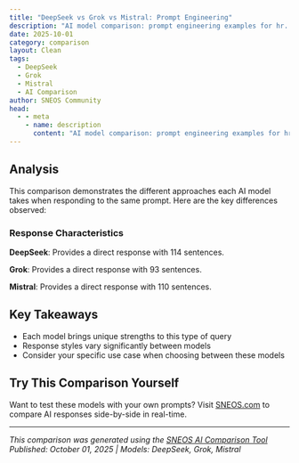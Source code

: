 ```yaml
---
title: "DeepSeek vs Grok vs Mistral: Prompt Engineering"
description: "AI model comparison: prompt engineering examples for hr..."
date: 2025-10-01
category: comparison
layout: Clean
tags:
  - DeepSeek
  - Grok
  - Mistral
  - AI Comparison
author: SNEOS Community
head:
  - - meta
    - name: description
      content: "AI model comparison: prompt engineering examples for hr..."
---
```


<ChatComparison
  title="DeepSeek vs Grok vs Mistral: Prompt Engineering"
  prompt="prompt engineering examples for hr"
  :responses='{
    "DeepSeek": "Of course! Prompt engineering is a powerful skill for HR professionals to leverage AI tools like ChatGPT, Gemini, or Claude. It allows you to generate higher-quality, more consistent, and more relevant outputs, saving immense time and improving the quality of your work.\n\nHere are practical prompt engineering examples for HR, categorized by function, with explanations of why they work.\n\n---\n\n### 1. Talent Acquisition \u0026 Recruitment\n\n#### Example 1: Writing a Compelling Job Description\n\n**Poor Prompt:**\n\u003E \u0022Write a job description for a Marketing Manager.\u0022\n\n**Engineered Prompt:**\n\u003E \u0022Act as an expert HR professional. Write a compelling and inclusive job description for a **Senior Marketing Manager** in the **SaaS industry**.\n\u003E\n\u003E **Key Details:**\n\u003E - **Company:** A fast-growing B2B SaaS company focused on sustainability tech. Our culture is collaborative, data-driven, and remote-first.\n\u003E - **Key Responsibilities:** Develop and execute multi-channel marketing strategies, lead a team of 3 marketers, manage a $500k\u002B budget, and report on ROI using HubSpot and Google Analytics.\n\u003E - **Required Qualifications:** 7\u002B years in B2B SaaS marketing, proven experience with marketing automation, and strong leadership skills.\n\u003E - **Tone:** Energetic, professional, and welcoming.\n\u003E\n\u003E **Structure the output with:** A brief intro about the company, key responsibilities in bullet points, required and preferred qualifications, and a section on the benefits we offer.\u0022\n\n**Why it works:** It provides context (industry, company culture), specific details (team size, budget, tools), and a clear structure. This results in a ready-to-use or easily customizable JD that accurately reflects the role and employer brand.\n\n---\n\n#### Example 2: Screening Questions Based on a JD\n\n**Poor Prompt:**\n\u003E \u0022Give me interview questions for a Software Engineer.\u0022\n\n**Engineered Prompt:**\n\u003E \u0022Based on the following job description for a **Mid-Level Full-Stack Engineer**, generate 8 structured interview questions that assess both technical skills and cultural fit.\n\u003E\n\u003E **Job Description Snippet:** \u0027...Must have 3\u002B years of experience with React and Node.js. Experience with AWS is a plus. We value clean code, teamwork, and a proactive problem-solving attitude...\u0027\n\u003E\n\u003E **Breakdown:**\n\u003E - 4 technical questions (2 on React, 2 on Node.js)\n\u003E - 2 behavioral questions focused on teamwork and problem-solving\n\u003E - 1 situational question about handling technical debt\n\u003E - 1 question to gauge their experience with AWS\u0022\n\n**Why it works:** It asks the AI to derive questions directly from the JD\u0027s requirements, ensuring alignment. Specifying the number and type of questions creates a balanced interview guide.\n\n---\n\n#### Example 3: Crafting a Rejection Email\n\n**Poor Prompt:**\n\u003E \u0022Write an email to reject a candidate.\u0022\n\n**Engineered Prompt:**\n\u003E \u0022Compose a polite and professional rejection email for a candidate who reached the final interview stage for a **Product Designer** role but was not selected. The tone should be respectful and leave the door open for future opportunities. Do not provide specific feedback on their interview performance. Keep it under 150 words.\u0022\n\n**Why it works:** It defines the context (final stage), specifies the tone, and includes crucial constraints (no specific feedback, word limit) to avoid potential legal issues and maintain a positive candidate experience.\n\n---\n\n### 2. Learning \u0026 Development (L\u0026D)\n\n#### Example 4: Creating a Training Module Outline\n\n**Poor Prompt:**\n\u003E \u0022Give me ideas for a management training program.\u0022\n\n**Engineered Prompt:**\n\u003E \u0022Develop a detailed 4-module outline for a **\u0027Managing Remote Teams\u0027** training program for new managers. The target audience is managers with 0-2 years of experience in a remote setting.\n\u003E\n\u003E **For each module, please include:**\n\u003E 1.  Module Title\n\u003E 2.  3 Key Learning Objectives\n\u003E 3.  A 30-minute interactive activity idea\n\u003E 4.  2 discussion questions to facilitate conversation\n\u003E\n\u003E **Key Topics to Cover:** Asynchronous communication, building trust remotely, preventing burnout, and running effective virtual meetings.\u0022\n\n**Why it works:** The prompt forces a structured output that is immediately actionable for an L\u0026D specialist. It defines the audience, duration, and core topics, and specifies the exact components needed for each module.\n\n---\n\n#### Example 5: Drafting a Professional Development Plan\n\n**Poor Prompt:**\n\u003E \u0022Make a development plan for an employee.\u0022\n\n**Engineered Prompt:**\n\u003E \u0022Create a 6-month professional development plan for an **HR Coordinator** who wants to grow into an **HR Business Partner** role.\n\u003E\n\u003E **The plan should be structured as a table with four columns:**\n\u003E - **Goal Area** (e.g., Strategic Acumen, Data Analysis)\n\u003E - **Development Activity** (e.g., \u0022Shadow a senior BP in a quarterly business review\u0022)\n\u003E - **Resources/Support Needed** (e.g., \u0022Access to LinkedIn Learning \u0027HR Analytics\u0027 course\u0022)\n\u003E - **Success Metrics** (e.g., \u0022Deliver a short presentation on key HR metrics to the team\u0022)\n\u003E\n\u003E Focus on practical, on-the-job learning experiences.\u0022\n\n**Why it works:** The tabular format is easy to implement and track. It focuses on actionable activities and measurable outcomes, which is the cornerstone of an effective development plan.\n\n---\n\n### 3. Employee Engagement \u0026 Communications\n\n#### Example 6: Drafting a Company-Wide Announcement\n\n**Poor Prompt:**\n\u003E \u0022Write an email about a new benefits policy.\u0022\n\n**Engineered Prompt:**\n\u003E \u0022Draft a clear and engaging company-wide email announcement introducing a new **\u0027Flexible Fridays\u0027** policy during the summer months. Employees can choose to log off at 1 PM on Fridays if their work is complete.\n\u003E\n\u003E **Key points to communicate:**\n\u003E - The policy is effective from June 1st to August 31st.\n\u003E - It\u0027s a pilot program to promote work-life balance.\n\u003E - Employees must coordinate with their team to ensure coverage.\n\u003E - Managers have discretion to approve based on business needs.\n\u003E\n\u003E **Tone:** Appreciative, exciting, and clear. Start with a positive subject line.\u0022\n\n**Why it works:** It provides all necessary information, specifies the program\u0027s temporary nature, addresses potential managerial concerns, and dictates the tone to ensure the message is received positively.\n\n---\n\n#### Example 7: Writing a Performance Review Template\n\n**Poor Prompt:**\n\u003E \u0022Give me a performance review form.\u0022\n\n**Engineered Prompt:**\n\u003E \u0022Design a modern performance review template focused on **continuous feedback and growth**. It should be a one-page form for managers to use during quarterly check-ins.\n\u003E\n\u003E **The template must include sections for:**\n\u003E - **Employee Self-Assessment:** What are you most proud of? Where do you want to grow?\n\u003E - **Manager Feedback:** Strengths observed and areas for development.\n\u003E - **Goals for Next Quarter:** 3-4 SMART goals.\n\u003E - **Employee\u0027s Comments:** Space for the employee to add their thoughts.\n\u003E\n\u003E Use open-ended, forward-looking questions.\u0022\n\n**Why it works:** It moves beyond a generic form by specifying a philosophy (\u0022continuous feedback\u0022), a frequency (\u0022quarterly\u0022), and a structure that encourages dialogue and future-focused development.\n\n---\n\n### 4. HR Strategy \u0026 Policy\n\n#### Example 8: Analyzing Employee Feedback\n\n**Poor Prompt:**\n\u003E \u0022What are the main themes in this employee survey data?\u0022\n\n**Engineered Prompt:**\n\u003E \u0022You are an expert in organizational psychology. Analyze the following anonymous quotes from our recent employee engagement survey. Identify the **top 3 emergent themes** and for each theme, provide **one recommended action** the HR team can take to address it.\n\u003E\n\u003E **Survey Quotes:**\n\u003E [Paste 10-15 representative comments about work-life balance, career growth, and management here]\u0022\n\n**Why it works:** It gives the AI a role (\u0022expert in organizational psychology\u0022), a clear task (identify themes and actions), and a direct source of data to analyze, turning qualitative data into actionable insights.\n\n---\n\n#### Example 9: Drafting a New Policy\n\n**Poor Prompt:**\n\u003E \u0022Write a remote work policy.\u0022\n\n**Engineered Prompt:**\n\u003E \u0022Draft a comprehensive **Remote Work Policy** for a hybrid company. The policy should be clear, fair, and cover the following key areas:\n\u003E - **Eligibility:** Which roles are eligible?\n\u003E - **Work Hours \u0026 Availability:** Core collaboration hours are 10 AM - 2 PM EST.\n\u003E - **Data Security:** Requirements for home networks and device usage.\n\u003E - **Expense Reimbursement:** Guidelines for home office equipment and internet stipends.\n\u003E - **Performance Expectations:** How performance will be evaluated based on output.\n\u003E\n\u003E Use formal but accessible language. Include a section for employee acknowledgment.\u0022\n\n**Why it works:** It outlines the specific sections required, ensuring all legal and operational bases are covered. The instruction to use \u0022formal but accessible language\u0022 is key for policy writing.\n\n---\n\n### Pro-Tips for HR Prompt Engineering:\n\n1.  **Assign a Role:** \u0022Act as an experienced HR Business Partner...\u0022 This sets the context for the AI\u0027s response.\n2.  **Provide Context:** Always include information about your company, industry, culture, and the target audience.\n3.  **Be Specific \u0026 Detailed:** The more detail you provide in the input, the more precise and useful the output will be.\n4.  **Specify the Format:** Ask for a table, bullet points, an email, or a report outline. This saves you formatting time.\n5.  **Iterate:** Your first prompt might not be perfect. Treat it like a conversation. \u0022Now, make that more formal,\u0022 or \u0022Shorten the email and add a call to action.\u0022\n\nBy mastering these prompt",
    "Grok": "Prompt engineering is the process of designing effective prompts to guide AI models (like ChatGPT) in generating desired outputs. In the context of Human Resources (HR), prompt engineering can be used to streamline tasks like drafting job descriptions, creating interview questions, writing employee feedback, or developing HR policies. Below are some examples of well-engineered prompts tailored for HR purposes, along with explanations of what makes them effective.\n\n---\n\n### 1. Writing a Job Description\n**Prompt:**\n\u0022Act as an experienced HR professional and write a detailed job description for a mid-level Software Engineer position at a tech startup. Include the following sections: Job Title, Company Overview, Job Summary, Responsibilities, Qualifications, Skills Required, Benefits, and Application Instructions. Use a professional tone, ensure the language is inclusive, and tailor the content to attract diverse candidates. Keep the description concise yet engaging, around 400-500 words.\u0022\n\n**Why it works:**\n- **Specificity**: Clearly outlines the role, level, and industry (mid-level Software Engineer at a tech startup).\n- **Structure**: Requests specific sections to ensure completeness.\n- **Tone and Audience**: Specifies a professional tone and inclusivity to align with modern HR best practices.\n- **Constraints**: Word count ensures the output is concise yet detailed.\n\n**Expected Output**: A polished, inclusive job description that can be directly posted on job boards.\n\n---\n\n### 2. Creating Interview Questions\n**Prompt:**\n\u0022I am an HR manager preparing for interviews for a Customer Service Representative role. Generate a list of 10 behavioral and situational interview questions that assess communication skills, problem-solving abilities, and customer focus. For each question, include a brief note explaining what the question evaluates. Ensure the questions are open-ended and encourage detailed responses.\u0022\n\n**Why it works:**\n- **Context**: Specifies the role (Customer Service Representative) and the user\u2019s position (HR manager).\n- **Focus Areas**: Highlights the skills to assess (communication, problem-solving, customer focus).\n- **Format**: Requests explanations for each question to ensure thoughtful design.\n- **Detail**: Asks for open-ended questions to elicit in-depth answers.\n\n**Expected Output**: A curated list of targeted questions like \u201CDescribe a time when you turned a negative customer interaction into a positive experience. (Evaluates problem-solving and customer focus).\u201D\n\n---\n\n### 3. Drafting Employee Feedback\n**Prompt:**\n\u0022Help me write constructive feedback for an employee named Sarah who has been underperforming in team collaboration. Highlight her strengths in individual task completion, but address her challenges in communication and teamwork. Provide specific examples (e.g., missing team deadlines or not participating in group discussions). Suggest actionable steps for improvement, such as attending a communication workshop or scheduling regular check-ins with the team. Use a supportive and empathetic tone to encourage growth.\u0022\n\n**Why it works:**\n- **Personalization**: Mentions the employee\u2019s name and specific strengths/weaknesses.\n- **Balance**: Ensures feedback includes positive aspects alongside areas for improvement.\n- **Specificity**: Requests concrete examples and actionable suggestions.\n- **Tone**: Emphasizes a supportive tone to maintain morale.\n\n**Expected Output**: A balanced feedback statement that feels personal and motivating, like \u201CSarah, your dedication to completing individual tasks on time is commendable. However, I\u2019ve noticed challenges in team collaboration, such as missing group deadlines. Let\u2019s work together on this\u2014perhaps a communication workshop could help.\u201D\n\n---\n\n### 4. Developing an HR Policy\n**Prompt:**\n\u0022Act as an HR consultant and draft a remote work policy for a mid-sized company with 200 employees. Include sections on eligibility, work hours, communication expectations, equipment provision, data security, and performance evaluation. Ensure the policy is clear, fair, and compliant with general labor laws in the United States. Use a formal tone and keep the document under 600 words.\u0022\n\n**Why it works:**\n- **Role Clarity**: Positions the AI as an HR consultant for expertise.\n- **Scope**: Specifies company size and policy type (remote work).\n- **Details**: Lists key sections to cover for a comprehensive policy.\n- **Compliance**: Mentions labor laws to ensure relevance and legality.\n- **Constraints**: Word limit and formal tone maintain professionalism.\n\n**Expected Output**: A structured policy document covering all requested areas with clear guidelines, like \u201CEmployees must be available during core hours (9 AM-1 PM) for team coordination.\u201D\n\n---\n\n### 5. Crafting an Employee Engagement Survey\n**Prompt:**\n\u0022Design a short employee engagement survey for a company with 150 employees in the retail sector. Include 8-10 questions that measure job satisfaction, work-life balance, and trust in leadership. Use a mix of rating scale questions (1-5) and open-ended questions. Provide a brief introduction for the survey explaining its purpose and encouraging honest feedback. Keep the tone friendly and approachable.\u0022\n\n**Why it works:**\n- **Context**: Specifies company size and industry for relevance.\n- **Content**: Defines focus areas (job satisfaction, work-life balance, trust in leadership).\n- **Variety**: Requests a mix of question types for comprehensive insights.\n- **Tone**: Ensures a friendly tone to make employees feel comfortable responding.\n\n**Expected Output**: A survey with an introduction like \u201CWe value your input! This quick survey helps us improve your workplace experience,\u201D followed by questions like \u201CHow satisfied are you with your current role? (1-5)\u201D and \u201CWhat can we do to support your work-life balance?\u201D\n\n---\n\n### 6. Responding to Employee Queries\n**Prompt:**\n\u0022I am an HR representative responding to an employee who has asked about the company\u2019s maternity leave policy. Draft a professional and empathetic email response explaining that the company offers 12 weeks of paid maternity leave, along with the process to apply (submit a request through HR portal 30 days in advance). Provide a contact point for further questions and ensure the tone is warm and supportive.\u0022\n\n**Why it works:**\n- **Role**: Establishes the user as an HR representative for context.\n- **Details**: Provides specific policy information and process to include in the response.\n- **Tone**: Requests a warm, supportive tone to build trust.\n- **Actionable**: Includes a contact point for follow-up.\n\n**Expected Output**: A professional email like \u201CDear [Name], I\u2019m happy to assist with your query about maternity leave. Our policy offers 12 weeks of paid leave. Please submit your request via the HR portal 30 days in advance. Feel free to reach out to me at [email] with any questions. Best wishes!\u201D\n\n---\n\n### Tips for Effective HR Prompt Engineering\n1. **Be Specific**: Include details like job roles, company size, or specific skills to get relevant outputs.\n2. **Set the Tone**: Define whether the response should be formal, empathetic, or friendly based on the audience.\n3. **Provide Context**: Mention your role (e.g., HR manager) or the situation (e.g., employee underperformance) for tailored responses.\n4. **Use Constraints**: Add word limits or specific formats (e.g., lists, emails) to control output length and style.\n5. **Iterate if Needed**: If the output isn\u2019t perfect, refine the prompt with additional details or feedback.\n\nThese examples can be adapted for various HR tasks, from onboarding documents to conflict resolution scripts, making AI a valuable tool for HR professionals.",
    "Mistral": "Prompt engineering is a crucial skill for effectively using AI models, especially in specialized fields like Human Resources (HR). Here are some examples of how you might craft prompts for various HR-related tasks:\n\n### 1. **Job Description Generation**\n**Prompt:**\n\u0022Generate a detailed job description for a \u0027Senior Software Engineer\u0027 position at a tech company. Include key responsibilities, required qualifications, and preferred skills.\u0022\n\n**Example Output:**\n\u0022**Senior Software Engineer**\n\n**Key Responsibilities:**\n- Design, develop, and maintain software applications.\n- Collaborate with cross-functional teams to define, design, and ship new features.\n- Troubleshoot, debug, and upgrade existing systems.\n- Write clean, scalable, and maintainable code.\n- Participate in code reviews and ensure best practices are followed.\n\n**Required Qualifications:**\n- Bachelor\u0027s degree in Computer Science or a related field.\n- 5\u002B years of experience in software development.\n- Proficiency in programming languages such as Java, Python, or C\u002B\u002B.\n- Experience with software development frameworks and tools.\n- Strong problem-solving skills and attention to detail.\n\n**Preferred Skills:**\n- Experience with cloud platforms like AWS or Azure.\n- Familiarity with Agile methodologies.\n- Strong communication and teamwork skills.\u0022\n\n### 2. **Interview Question Generation**\n**Prompt:**\n\u0022Create a list of 10 interview questions for a \u0027Marketing Manager\u0027 position, focusing on both technical skills and behavioral traits.\u0022\n\n**Example Output:**\n1. Can you describe a successful marketing campaign you\u0027ve led? What were the key strategies and outcomes?\n2. How do you stay updated with the latest marketing trends and technologies?\n3. Can you explain your experience with SEO and content marketing?\n4. Describe a time when you had to manage a tight budget for a marketing campaign. How did you allocate resources?\n5. How do you measure the success of a marketing campaign?\n6. Can you give an example of a time when you had to handle a difficult client or customer?\n7. How do you prioritize your tasks and manage your time effectively?\n8. Describe your experience with social media marketing. Which platforms have you used and what were the results?\n9. Can you explain your approach to market research and analysis?\n10. How do you handle feedback and criticism, especially from team members or superiors?\n\n### 3. **Employee Onboarding Plan**\n**Prompt:**\n\u0022Develop a comprehensive onboarding plan for a new \u0027Customer Service Representative\u0027. Include key activities for the first week, first month, and first three months.\u0022\n\n**Example Output:**\n**First Week:**\n- Introduction to the company culture and values.\n- Meeting with the team and direct supervisor.\n- Overview of company products and services.\n- Training on customer service software and tools.\n- Shadowing experienced representatives.\n\n**First Month:**\n- In-depth training on customer service policies and procedures.\n- Role-playing and practice sessions for handling customer inquiries.\n- Regular check-ins with the supervisor to address any questions or concerns.\n- Participation in team meetings and discussions.\n\n**First Three Months:**\n- Gradual increase in handling customer interactions independently.\n- Feedback sessions to discuss performance and areas for improvement.\n- Training on advanced customer service techniques and problem-solving.\n- Introduction to additional responsibilities and opportunities for growth within the company.\n\n### 4. **Performance Review Template**\n**Prompt:**\n\u0022Create a performance review template for a \u0027Project Manager\u0027. Include sections for goals, achievements, areas for improvement, and future development.\u0022\n\n**Example Output:**\n**Performance Review Template for Project Manager**\n\n**1. Goals:**\n- List the key goals set for the review period.\n- Describe the progress made towards achieving these goals.\n\n**2. Achievements:**\n- Highlight significant accomplishments and contributions.\n- Provide examples of successful projects or initiatives led.\n\n**3. Areas for Improvement:**\n- Identify areas where performance can be enhanced.\n- Provide specific feedback and suggestions for improvement.\n\n**4. Future Development:**\n- Outline development opportunities and training needs.\n- Set new goals and objectives for the next review period.\n\n**5. Overall Performance Rating:**\n- Rate the overall performance on a scale of 1 to 5.\n- Provide a brief summary of the performance review.\n\n### 5. **Employee Engagement Survey**\n**Prompt:**\n\u0022Design an employee engagement survey with 15 questions to gauge employee satisfaction and identify areas for improvement.\u0022\n\n**Example Output:**\n1. On a scale of 1-10, how satisfied are you with your current role?\n2. Do you feel your work is valued and recognized by your supervisor?\n3. How would you rate the communication within your team?\n4. Do you have the resources and support you need to perform your job effectively?\n5. How often do you receive feedback on your performance?\n6. Do you feel there are opportunities for professional growth and development within the company?\n7. How would you rate the work-life balance at the company?\n8. Do you feel the company\u0027s values align with your personal values?\n9. How satisfied are you with the company\u0027s benefits and compensation package?\n10. Do you feel your input and ideas are valued by the company?\n11. How would you rate the company\u0027s commitment to diversity and inclusion?\n12. Do you feel there is a clear path for career advancement within the company?\n13. How often do you feel stressed or overwhelmed at work?\n14. Do you feel the company provides adequate training and development opportunities?\n15. Overall, how satisfied are you with your experience at the company?\n\nThese examples illustrate how prompt engineering can be used to create valuable HR tools and resources. By crafting clear and specific prompts, you can leverage AI to streamline various HR processes and improve overall efficiency."
  }'
  published-date="15:15"
/>

## Analysis

This comparison demonstrates the different approaches each AI model takes when responding to the same prompt. Here are the key differences observed:

### Response Characteristics

**DeepSeek**: Provides a direct response with 114 sentences. 

**Grok**: Provides a direct response with 93 sentences. 

**Mistral**: Provides a direct response with 110 sentences. 

## Key Takeaways

- Each model brings unique strengths to this type of query
- Response styles vary significantly between models
- Consider your specific use case when choosing between these models

## Try This Comparison Yourself

Want to test these models with your own prompts? Visit [SNEOS.com](https://sneos.com) to compare AI responses side-by-side in real-time.

---

*This comparison was generated using the [SNEOS AI Comparison Tool](https://sneos.com)*
*Published: October 01, 2025 | Models: DeepSeek, Grok, Mistral*
